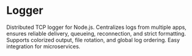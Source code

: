# Logger
Distributed TCP logger for Node.js. Centralizes logs from multiple apps, ensures reliable delivery, queueing, reconnection, and strict formatting. Supports colorized output, file rotation, and global log ordering. Easy integration for microservices.
